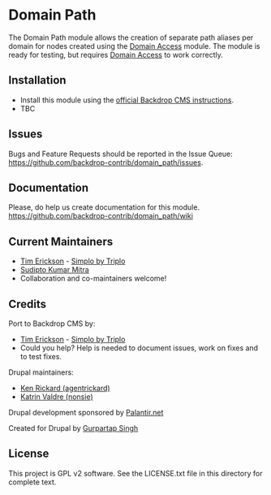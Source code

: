 Domain Path
===========
<!--
|<- - - - - - - This line is exactly 80 characters for reference - - - - - - ->|
-->
The Domain Path module allows the creation of separate path aliases per domain for nodes created using the [Domain Access](https://github.com/backdrop-contrib/domain) module. The module is ready for testing, but requires [Domain Access](https://github.com/backdrop-contrib/domain) to work correctly.

Installation
------------
- Install this module using the [official Backdrop CMS instructions](https://backdropcms.org/guide/modules).
- TBC

Issues
------
Bugs and Feature Requests should be reported in the Issue Queue:
https://github.com/backdrop-contrib/domain_path/issues.

Documentation
-------------------
Please, do help us create documentation for this module. 
https://github.com/backdrop-contrib/domain_path/wiki

Current Maintainers
-------------------

- [Tim Erickson](https://github.com/stpaultim) - [Simplo by Triplo](https://simplo.site/)
- [Sudipto Kumar Mitra](https://github.com/sudipto68)
- Collaboration and co-maintainers welcome!

Credits
-------

Port to Backdrop CMS by:
- [Tim Erickson](https://github.com/stpaultim) - [Simplo by Triplo](https://simplo.site/)
- Could you help? Help is needed to document issues, work on fixes and to test fixes.

Drupal maintainers:
- [Ken Rickard (agentrickard)](https://www.drupal.org/u/agentrickard)
- [Katrin Valdre (nonsie)](https://www.drupal.org/u/nonsie)

Drupal development sponsored by [Palantir.net](https://palantir.net/)

Created for Drupal by [Gurpartap Singh](https://www.drupal.org/u/gurpartap-singh)

License
-------

This project is GPL v2 software.
See the LICENSE.txt file in this directory for complete text.
